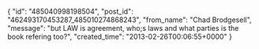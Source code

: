  {
   "id": "485040998198504",
   "post_id": "462493170453287_485010274868243",
   "from_name": "Chad Brodgesell",
   "message": "but LAW is agreement, who;s laws and what parties is the book refering too?",
   "created_time": "2013-02-26T00:06:55+0000"
 }
